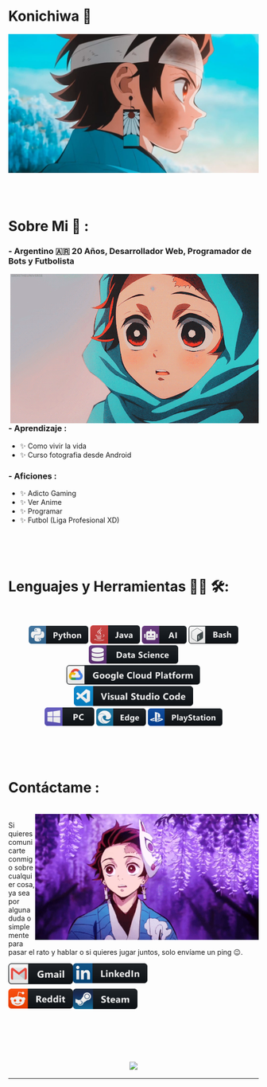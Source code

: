 # Konichiwa 👋

<div align="center">
<img hight="300" width="700" alt="GIF" align="center" src="https://github.com/TanjiroARG/TanjiroARG/blob/main/assets/tanjiro.jpg">
</div>

</br>
</br>
</br>


# Sobre Mi 💬 :

### - Argentino 🇦🇷 20 Años, Desarrollador Web, Programador de Bots y Futbolista

<img hight="400" width="500" alt="GIF" align="right" src="https://github.com/TanjiroARG/TanjiroARG/blob/main/assets/tanjinieve.gif">

### - Aprendizaje :
- ✨ Como vivir la vida
- ✨ Curso fotografia desde Android


### - Aficiones : 
- ✨ Adicto Gaming
- ✨ Ver Anime
- ✨ Programar
- ✨ Futbol (Liga Profesional XD)

</br>
</br>
</br>



# Lenguajes y Herramientas 👨‍💻 🛠:
</br>

<p align="center">

<!-- For more icons please follow  https://github.com/MikeCodesDotNET/ColoredBadges -->
<img src="https://github.com/TanjiroARG/TanjiroARG/blob/main/assets/icons/python.png" alt="python" width="120" hight="50">
<img src="https://github.com/TanjiroARG/TanjiroARG/blob/main/assets/icons/java.png" alt="java"  width="100" hight="50">
<img src="https://github.com/TanjiroARG/TanjiroARG/blob/main/assets/icons/ai.png" alt="AI" width="90" hight="50">
<img src="https://github.com/TanjiroARG/TanjiroARG/blob/main/assets/icons/bash.png" alt="bash" width="100" hight="50">
<img src="https://github.com/TanjiroARG/TanjiroARG/blob/main/assets/icons/datascience.png" alt="datascience" width="180" hight="50">
</br>
<img src="https://github.com/TanjiroARG/TanjiroARG/blob/main/assets/icons/google_cloud_platform.png" alt="google_cloud_platform" width="270" hight="50">
<img src="https://github.com/TanjiroARG/TanjiroARG/blob/main/assets/icons/visualstudio_code.png" alt="visualstudio_code" width="240" hight="50">
</br>
<img src="https://github.com/TanjiroARG/TanjiroARG/blob/main/assets/icons/pc.png" alt="pc" width="100" hight="50">
<img src="https://github.com/TanjiroARG/TanjiroARG/blob/main/assets/icons/edge.png" alt="edge" width="100" hight="50">
<img src="https://github.com/TanjiroARG/TanjiroARG/blob/main/assets/icons/playstation@3x.png" alt="playstation" width="150" hight="50">
</p>
</br>
</br>
</br>



# Contáctame :

<p>
 </br>


<img hight="320" width="450" align="right" alt="GIF" src="https://github.com/TanjiroARG/TanjiroARG/blob/main/assets/Tanjiro%20gif.gif">


Si quieres comunicarte conmigo sobre cualquier cosa, ya sea por alguna duda o simplemente para pasar el rato y hablar o si quieres jugar juntos, solo envíame un ping 😉.

<a href="mailto:tanjirok.arg@gmail.com">
 <img align="left" alt="Gmail" width="130" hight="100" src="https://github.com/TanjiroARG/TanjiroARG/blob/main/assets/icons/gmail.png" />
</a>
<a href="https://www.linkedin.com/in/">
  <img align="left" alt="Linkedin" width="150" hight="100" src="https://github.com/TanjiroARG/TanjiroARG/blob/main/assets/icons/linkedin.png" />
</br>
</br>
</br>
</a>
<a href="https://www.reddit.com/user/">
  <img align="left" alt=" Reddit" width="130" hight="100" src="https://github.com/TanjiroARG/TanjiroARG/blob/main/assets/icons/reddit.png" />
</a>
<a href="https://steamcommunity.com/profiles/">
  <img align="left" alt="Steam" width="130" hight="100" src="https://github.com/TanjiroARG/TanjiroARG/blob/main/assets/icons/steam.png" />
</a>
 </p>
 

</br>
</br>
</br>
</br>
</br>
</br>
</br>



<p align="center" >  
  <a href="https://github.com/anuraghazra/github-readme-stats"> 
<img  src="https://github-readme-stats.vercel.app/api?username=TanjiroARG&&show_icons=true&theme=radical"/>
  </a>
  </p>

*************
